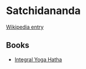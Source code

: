# Satchidananda

[Wikipedia entry](https://en.wikipedia.org/wiki/Satchidananda)

## Books

- [Integral Yoga Hatha](Integral_Yoga_Hatha.md)
